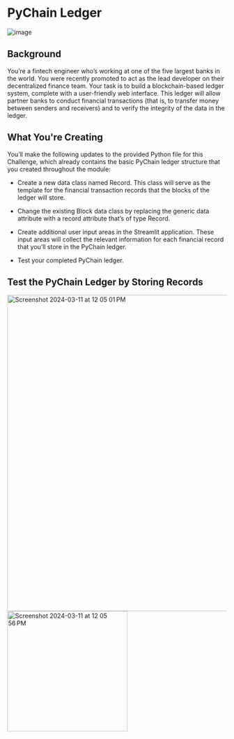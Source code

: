 # PyChain Ledger

![image](https://github.com/ikafit808/PyChain18/assets/142754993/d2cd85b5-f4a5-4cf8-9111-127b8b9431be)

## Background
You’re a fintech engineer who’s working at one of the five largest banks in the world. You were recently promoted to act as the lead developer on their decentralized finance team. Your task is to build a blockchain-based ledger system, complete with a user-friendly web interface. This ledger will allow partner banks to conduct financial transactions (that is, to transfer money between senders and receivers) and to verify the integrity of the data in the ledger.

## What You're Creating
You’ll make the following updates to the provided Python file for this Challenge, which already contains the basic PyChain ledger structure that you created throughout the module:

- Create a new data class named Record. This class will serve as the template for the financial transaction records that the blocks of the ledger will store.

- Change the existing Block data class by replacing the generic data attribute with a record attribute that’s of type Record.

- Create additional user input areas in the Streamlit application. These input areas will collect the relevant information for each financial record that you’ll store in the PyChain ledger.

- Test your completed PyChain ledger.

## Test the PyChain Ledger by Storing Records

<img width="725" alt="Screenshot 2024-03-11 at 12 05 01 PM" src="https://github.com/ikafit808/PyChain18/assets/142754993/2c203e68-e9b0-4ce4-8d51-67fd11ef481b">

<img width="276" alt="Screenshot 2024-03-11 at 12 05 56 PM" src="https://github.com/ikafit808/PyChain18/assets/142754993/b4cbeed0-a331-447b-aa55-42a7c6578ae0">

